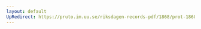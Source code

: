 ```yaml
---
layout: default
UpRedirect: https://pruto.im.uu.se/riksdagen-records-pdf/1868/prot-1868--ak--222/prot-1868--ak--222_017.pdf
---
```

